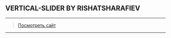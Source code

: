 ## VERTICAL-SLIDER BY RISHATSHARAFIEV
---
> <a href="http://htmlpreview.github.io/?https://github.com/rishatsharafiev/vertical-slider/blob/master/index.html" target="_blank">Посмотреть сайт</a>

---

